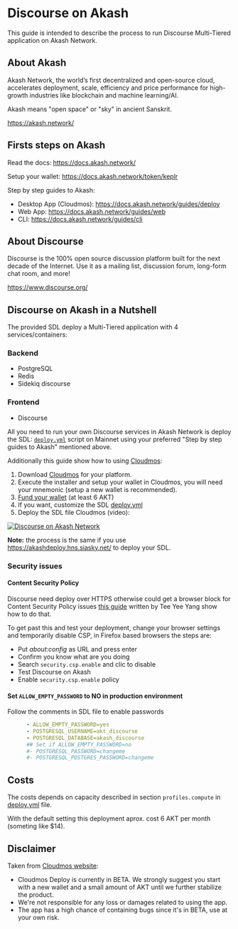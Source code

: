 # Discourse on Akash

This guide is intended to describe the process to run Discourse Multi-Tiered application on Akash Network.

## About Akash

Akash Network, the world’s first decentralized and open-source cloud, accelerates deployment, scale, efficiency and price performance for high-growth industries like blockchain and machine learning/AI.

Akash means "open space" or "sky" in ancient Sanskrit.

https://akash.network/

## Firsts steps on Akash

Read the docs: https://docs.akash.network/ 

Setup your wallet: https://docs.akash.network/token/keplr

Step by step guides to Akash:

- Desktop App (Cloudmos): https://docs.akash.network/guides/deploy
- Web App: https://docs.akash.network/guides/web 
- CLI: https://docs.akash.network/guides/cli

## About Discourse

Discourse is the 100% open source discussion platform built for the next decade of the Internet. Use it as a mailing list, discussion forum, long-form chat room, and more! 

https://www.discourse.org/


## Discourse on Akash in a Nutshell

The provided SDL deploy a Multi-Tiered application with 4 services/containers:

### Backend

- PostgreSQL
- Redis
- Sidekiq discourse

### Frontend

- Discourse


All you need to run your own Discourse services in Akash Network is deploy the SDL: [``deploy.yml``](./deploy.yml) script on Mainnet using your preferred "Step by step guides to Akash" mentioned above. 

Additionally this guide show how to using [Cloudmos](https://docs.akash.network/guides/deploy):

1. Download [Cloudmos](https://cloudmos.io/cloud-deploy) for your platform.
2. Execute the installer and setup your wallet in Cloudmos, you will need your mnemonic (setup a new wallet is recommended).
3. [Fund your wallet](https://docs.akash.network/guides/cli#part-3.-fund-your-account) (at least 6 AKT)
4. If you want, customize the SDL [deploy.yml](deploy.yml)
4. Deploy the SDL file Cloudmos (video):

[![Discourse on Akash Network](https://img.youtube.com/vi/XFweRMMZ10s/0.jpg)](https://youtu.be/XFweRMMZ10s)

**Note:** the process is the same if you use https://akashdeploy.hns.siasky.net/ to deploy your SDL.

### Security issues

#### Content Security Policy

Discourse need deploy over HTTPS otherwise could get a browser block for Content Security Policy issues [this guide](https://teeyeeyang.medium.com/how-to-use-a-custom-domain-with-your-akash-deployment-5916585734a2) written by Tee Yee Yang show how to do that.

To get past this and test your deployment, change your browser settings and temporarily disable CSP, in Firefox based browsers the steps are:

- Put _about:config_ as URL and press enter
- Confirm you know what are you doing
- Search `security.csp.enable` and clic to disable
- Test Discourse on Akash
- Enable `security.csp.enable` policy

#### Set `ALLOW_EMPTY_PASSWORD` to NO in production environment

Follow the comments in SDL file to enable passwords

```yml
      - ALLOW_EMPTY_PASSWORD=yes
      - POSTGRESQL_USERNAME=akt_discourse
      - POSTGRESQL_DATABASE=akash_discourse
      ## Set if ALLOW_EMPTY_PASSWORD=no
      #- POSTGRESQL_PASSWORD=changeme 
      #- POSTGRESQL_POSTGRES_PASSWORD=changeme
```

## Costs

The costs depends on capacity described in section `profiles.compute` in [deploy.yml](deploy.yml) file. 

With the default setting this deployment aprox. cost 6 AKT per month (someting like $14).

## Disclaimer

Taken from [Cloudmos website](https://cloudmos.io/cloud-deploy):

- Cloudmos Deploy is currently in BETA. We strongly suggest you start with a new wallet and a small amount of AKT until we further stabilize the product.
- We're not responsible for any loss or damages related to using the app.
- The app has a high chance of containing bugs since it's in BETA, use at your own risk.

